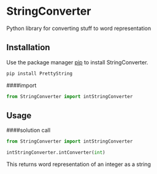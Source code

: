 # StringConverter
Python library for converting stuff to word representation

## Installation
Use the package manager [pip](https://pip.pypa.io/en/stable/) to install StringConverter.

```bash
pip install PrettyString
```

####import
```python
from StringConverter import intStringConverter 
```

## Usage
####solution call
```python
from StringConverter import intStringConverter

intStringConverter.intConverter(int)
```      

This returns word representation of an integer as a string


